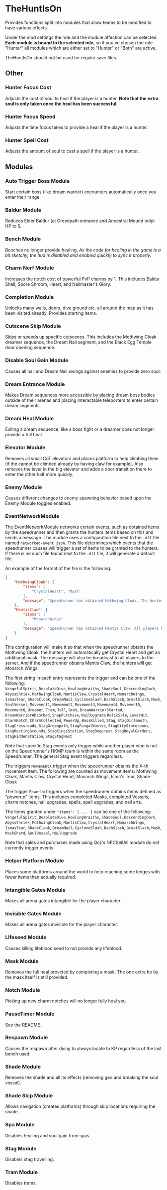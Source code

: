 # TheHuntIsOn

Provides functions split into modules that allow teams to be modified to have various effects.

Under the mod settings the role and the module affection can be selected. **Each module is bound to the selected role**, so if you've chosen the role "Hunter" all modules which are either set to "Hunter" or "Both" are active.

TheHuntIsOn should not be used for regular save files.

## Other

### Hunter Focus Cost
Adjusts the cost of soul to heal if the player is a hunter. **Note that the extra soul is only taken once the heal has been successful.**

### Hunter Focus Speed
Adjusts the time focus takes to provide a heal if the player is a hunter.

### Hunter Spell Cost
Adjusts the amount of soul to cast a spell if the player is a hunter.

## Modules

### Auto Trigger Boss Module
Start certain boss (like dream warrior) encounters automatically once you enter their range.

### Baldur Module
Reduces Elder Baldur (at Greenpath entrance and Ancestral Mound only) HP to 5.

### Bench Module
Benches no longer provide healing. *As the code for healing in the game is a bit sketchy, the hud is disabled and enabled quickly to sync it properly.*

### Charm Nerf Module
Increases the notch cost of powerful PvP charms by 1. This includes Baldur Shell, Spore Shroom, Heart, and Nailmaster's Glory.

### Completion Module
Unlocks many walls, doors, dive ground etc. all around the map as it has been visited already. Provides starting items.

### Cutscene Skip Module
Skips or speeds up specific cutscenes. This includes the Mothwing Cloak dreamer sequence, the Dream Nail segment, and the Black Egg Temple door opening sequence.

### Disable Soul Gain Module
Causes all nail and Dream Nail swings against enemies to provide zero soul.

### Dream Entrance Module
Makes Dream sequences more accessible by placing dream boss bodies outside of their arenas and placing interactable teleporters to enter certain dream segments.

### Dream Heal Module
Exiting a dream sequence, like a boss fight or a dreamer does not longer provide a full heal.

### Elevator Module
Removes all small CoT elevators and places platform to help climbing them (if the cannot be climbed already by having claw for example). Also removes the lever in the big elevator and adds a door transition there to enter the other half more quickly.

### Enemy Module
Causes different changes to enemy spawning behavior based upon the Enemy Module toggles enabled.

### EventNetworkModule
The EventNetworkModule networks certain events, such as obtained items by the speedrunner and then grants the hunters
items based on this and sends a message.
The module uses a configuration file next to the `.dll` file named `networked-event.json`.
This file determines which events that the speedrunner causes will trigger a set of items to be granted to the hunters.
If there is no such file found next to the `.dll` file, it will generate a default file.

An example of the format of the file is the following:
```json
{
    "MothwingCloak": {
        "items": [
            "CrystalHeart", "Mask"
        ],
        "message": "Speedrunner has obtained Mothwing Cloak. The hunters have now access to Crystal Heart and gained an additional mask."
    },
    "MantisClaw": {
        "items": [
            "MonarchWings"
        ],
        "message": "Speedrunner has obtained Mantis Claw. All players have now access to Monarch Wings."
    }
}
```
This configuration will make it so that when the speedrunner obtains the Mothwing Cloak, the hunters will 
automatically get Crystal Heart and get an additional mask. The message will also be broadcast to all players to
the server. And if the speedrunner obtains Mantis Claw, the hunters will get Monarch Wings.

The first string in each entry represents the trigger and can be one of the following:  
`VengefulSpirit`, `DesolateDive`, `HowlingWraiths`, `ShadeSoul`, `DescendingDark`, `AbyssShriek`, `MothwingCloak`,
`MantisClaw`, `CrystalHeart`, `MonarchWings`, `IsmasTear`, `ShadeCloak`, `DreamNail`, `CycloneSlash`, `DashSlash`,
`GreatSlash`, `Mask`, `SoulVessel`, `Movement1`, `Movement2`, `Movement3`, `Movement4`, `Movement5`, `Movement6`,
`Dreamer`, `Tram`, `Toll`, `Grub`, `DreamWarriorStarted`, `DreamWarriorAbsorbed`, `ShopPurchase`, `NailUpgrade`
`RelicSale`, `LeverHit`, `CharmNotch`, `CharmCollected`, `PowerUp`, `BossKilled`, `Stag`, `StagDirtmouth`, 
`StagCrossroads`, `StagGreenpath`, `StagFungalWastes`, `StagCityStorerooms`, `StagRestingGrounds`, `StagKingsStation`, 
`StagDeepnest`, `StagRoyalGardens`, `StagHiddenStation`, `StagStagNest`

Note that specific Stag events only trigger while another player who is not on the Speedrunner's HKMP team is within
the same room as the Speedrunner. The general Stag event triggers regardless.

The triggers `MovementX` trigger when the speedrunner obtains the X-th movement item. The following are counted as
movement items:
Mothwing Cloak, Mantis Claw, Crystal Heart, Monarch Wings, Isma's Tear, Shade Cloak

The trigger `PowerUp` triggers when the speedrunner obtains items defined as "powerup" items. This
includes completed Masks, completed Vessels, charm notches, nail upgrades, spells, spell upgrades, and nail arts.

The items granted under `"items": [ ... ]` can be one of the following:  
`VengefulSpirit`, `DesolateDive`, `HowlingWraiths`, `ShadeSoul`, `DescendingDark`, `AbyssShriek`, `MothwingCloak`,
`MantisClaw`, `CrystalHeart`, `MonarchWings`, `IsmasTear`, `ShadeCloak`, `DreamNail`, `CycloneSlash`, `DashSlash`,
`GreatSlash`, `Mask`, `MaskShard`, `SoulVessel`, `NailUpgrade`

Note that sales and purchases made using QoL's NPCSellAll module do not currently trigger events.

### Helper Platform Module
Places some platforms around the world to help reaching some ledges with fewer items than actually required.

### Intangible Gates Module
Makes all arena gates intangible for the player character.

### Invisible Gates Module
Makes all arena gates invisible for the player character.

### Lifeseed Module
Causes killing lifeblood seed to not provide any lifeblood.

### Mask Module
Removes the full heal provided by completing a mask. The one extra hp by the mask itself is still provided.

### Notch Module
Picking up new charm notches will no longer fully heal you.

### PauseTimer Module
See the [README](Modules/PauseTimerModule/README.md).

### Respawn Module
Causes the respawn after dying to always locate to KP regardless of the last bench used.

### Shade Module
Removes the shade and all its effects (removing geo and breaking the soul vessel).

### Shade Skip Module
Allows navigation (creates platforms) through skip locations requiring the shade.

### Spa Module
Disables healing and soul gain from spas.

### Stag Module
Disables stag travelling.

### Tram Module
Disables trams.